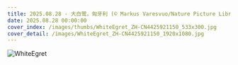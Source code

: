 ```yaml
---
title: 2025.08.28 - 大白鹭，匈牙利 (© Markus Varesvuo/Nature Picture Library)
date: 2025.08.28 00:00:00
cover_index: /images/thumbs/WhiteEgret_ZH-CN4425921150_533x300.jpg
cover_detail: /images/WhiteEgret_ZH-CN4425921150_1920x1080.jpg
---
```


![WhiteEgret](/images/WhiteEgret_ZH-CN4425921150_1920x1080.jpg)
